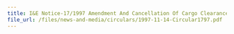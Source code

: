 ```yaml
---
title: I&E Notice-17/1997 Amendment And Cancellation Of Cargo Clearance Permits (CCPs) For Goods Controlled By TDB Through TradeNet
file_url: /files/news-and-media/circulars/1997-11-14-Circular1797.pdf
---
```

